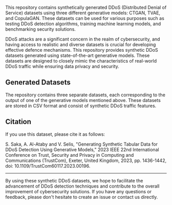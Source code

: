 This repository contains synthetically generated DDoS (Distributed Denial of Service) datasets using three different generative models: CTGAN, TVAE, and CopulaGAN. These datasets can be used for various purposes such as testing DDoS detection algorithms, training machine learning models, and benchmarking security solutions.

DDoS attacks are a significant concern in the realm of cybersecurity, and having access to realistic and diverse datasets is crucial for developing effective defence mechanisms. This repository provides synthetic DDoS datasets generated using state-of-the-art generative models. These datasets are designed to closely mimic the characteristics of real-world DDoS traffic while ensuring data privacy and security.

## Generated Datasets

The repository contains three separate datasets, each corresponding to the output of one of the generative models mentioned above. These datasets are stored in CSV format and consist of synthetic DDoS traffic features. 

## Citation

If you use this dataset, please cite it as follows:

S. Saka, A. Al-Ataby and V. Selis, "Generating Synthetic Tabular Data for DDoS Detection Using Generative Models," 2023 IEEE 22nd International Conference on Trust, Security and Privacy in Computing and Communications (TrustCom), Exeter, United Kingdom, 2023, pp. 1436-1442, doi: 10.1109/TrustCom60117.2023.00196.

---

By using these synthetic DDoS datasets, we hope to facilitate the advancement of DDoS detection techniques and contribute to the overall improvement of cybersecurity solutions. If you have any questions or feedback, please don't hesitate to create an issue or contact us directly. 

